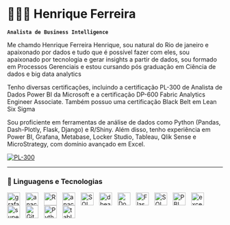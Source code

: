 # 👩🏻‍💻 Henrique Ferreira

**`Analista de Business Intelligence`**

Me chamdo Henrique Ferreira Henrique, sou natural do Rio de janeiro e apaixonado por dados e tudo que é possível fazer com eles, sou apaixonado por tecnologia e gerar insights a partir de dados, sou formado em Processos Gerenciais e estou cursando pós graduação em Ciência de dados e big data analytics

Tenho diversas certificações, incluindo a certificação PL-300 de Analista de Dados Power BI da Microsoft e a certificação DP-600 Fabric Analytics Engineer Associate. Também possuo uma certificação Black Belt em Lean Six Sigma

Sou proficiente em ferramentas de análise de dados como Python (Pandas, Dash-Plotly, Flask, Django) e R/Shiny. Além disso, tenho experiência em Power BI, Grafana, Metabase, Locker Studio, Tableau, Qlik Sense e MicroStrategy, com domínio avançado em Excel.

<p align="left">
    <a href="https://learn.microsoft.com/pt-br/users/henriqueferreira-3592/credentials/1bce21e2be153ae5">
        <img 
            alt="PL-300" 
            title="Certificação PL-300" 
            src="https://i.imgur.com/FXSmrCj.png"
        />
    </a>
</p>

---

### 🤖 Linguagens e Tecnologias

<img 
    align="left" 
    alt="grafana"
    title="grafana" 
    width="30px" 
    style="padding-right: 10px;" 
    src="https://cdn.jsdelivr.net/gh/devicons/devicon@latest/icons/grafana/grafana-original.svg" 
/>
<img 
    align="left" 
    alt="anaconda" 
    title="anaconda"
    width="30px" 
    style="padding-right: 10px;" 
    src="https://cdn.jsdelivr.net/gh/devicons/devicon@latest/icons/anaconda/anaconda-original.svg" 
/>
<img 
    align="left" 
    alt="R" 
    title="R"
    width="30px" 
    style="padding-right: 10px;" 
    src="https://cdn.jsdelivr.net/gh/devicons/devicon@latest/icons/r/r-original.svg" 
/>
<img 
    align="left" 
    alt="apachespark"
    title="apachespark" 
    width="30px" 
    style="padding-right: 10px;" 
    src="https://cdn.jsdelivr.net/gh/devicons/devicon@latest/icons/apachespark/apachespark-original.svg" 
/>
<img 
    align="left" 
    alt="SQL"
    title="SQL" 
    width="30px" 
    style="padding-right: 10px;" 
    src="https://cdn.jsdelivr.net/gh/devicons/devicon@latest/icons/azuresqldatabase/azuresqldatabase-original.svg" 
/>
<img 
    align="left" 
    alt="dbeaver" 
    title="dbeaver"
    width="30px" 
    style="padding-right: 10px;" 
    src="https://cdn.jsdelivr.net/gh/devicons/devicon@latest/icons/dbeaver/dbeaver-original.svg" 
/>
<img 
    align="left" 
    alt="Docker"
    title="Docker" 
    width="30px" 
    style="padding-right: 10px;" 
    src="https://cdn.jsdelivr.net/gh/devicons/devicon@latest/icons/docker/docker-original-wordmark.svg" 
/>
<img 
    align="left" 
    alt="Flask" 
    title="Flask"
    width="30px" 
    style="padding-right: 10px;" 
    background-color= "white;"
    src="https://cdn.jsdelivr.net/gh/devicons/devicon@latest/icons/plotly/plotly-original-wordmark.svg" 
/>
<img 
    align="left" 
    alt="SQLSERVER" 
    title="SQLSERVER"
    width="30px" 
    style="padding-right: 10px;" 
    src="https://cdn.jsdelivr.net/gh/devicons/devicon@latest/icons/microsoftsqlserver/microsoftsqlserver-original-wordmark.svg" 
/>
<img 
    align="left" 
    alt="PBI" 
    title="PBI"
    width="30px" 
    style="padding-right: 10px;" 
    src="https://i.imgur.com/c2gpt3a.png" 
/>
<img 
    align="left" 
    alt="excel" 
    title="excel"
    width="30px" 
    style="padding-right: 10px;" 
    src="https://i.imgur.com/4AYlNW5.png" 
/>
<img 
    align="left" 
    alt="superset" 
    title="superset"
    width="30px" 
    style="padding-right: 10px;" 
    src="https://i.imgur.com/Zm9c2sx.png" 
/>
<img 
    align="left" 
    alt="Git" 
    title="Git"
    width="30px" 
    style="padding-right: 10px;" 
    src="https://cdn.jsdelivr.net/gh/devicons/devicon@latest/icons/git/git-original.svg" 
/>
<img 
    align="left" 
    alt="Python" 
    title="Python"
    width="30px" 
    style="padding-right: 10px;" 
    src="https://cdn.jsdelivr.net/gh/devicons/devicon@latest/icons/python/python-original.svg" 
/>
<img 
    align="left" 
    alt="tableau" 
    title="tableau"
    width="30px" 
    style="padding-right: 10px;" 
    src="https://i.imgur.com/gao2XtB.png" 
/>

<br/>
<br/>

<!-- ### 📊 Estatísticas -->

<!-- <p>
  <img
    align="left"
    alt="GitHub Stats"
    height="200"
    style="padding-right: 10px;"
    src="https://github-readme-stats.vercel.app/api?username=Larissakich&show_icons=true&theme=tokyonight&include_all_commits=true&locale=pt-br"
  />

<img
      align="left"
      alt="GitHub Stats"
      height="200"
      src="https://github-readme-stats.vercel.app/api/top-langs/?username=larissakich&theme=tokyonight&layout=compact&custom_title=Tecnologias&langs_count=9"
  />

</p> -->
